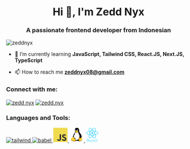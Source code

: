 <h1 align="center">Hi 👋, I'm Zedd Nyx</h1>
<h3 align="center">A passionate frontend developer from Indonesian</h3>

<p align="left"> <img src="https://komarev.com/ghpvc/?username=zeddnyx&label=Profile%20views&color=0e75b6&style=flat" alt="zeddnyx" /> </p>

- 🌱 I’m currently learning **JavaScript, Tailwind CSS, React.JS, Next.JS, TypeScript**

- 📫 How to reach me **zeddnyx08@gmail.com**

<h3 align="left">Connect with me:</h3>
<p align="left">
  <a href="https://fb.com/zeyn.id.1257" target="blank"><img align="center" src="https://raw.githubusercontent.com/rahuldkjain/github-profile-readme-generator/master/src/images/icons/Social/facebook.svg" alt="zedd nyx" height="30" width="40" /></a>
  <a href="https://instagram.com/zedd.nyx" target="blank"><img align="center" src="https://raw.githubusercontent.com/rahuldkjain/github-profile-readme-generator/master/src/images/icons/Social/instagram.svg" alt="zedd.nyx" height="30" width="40" /></a>
</p>

<h3 align="left">Languages and Tools:</h3>
<p align="left">
  <a href="https://tailwindcss.com/" target="_blank" rel="noreferrer"> <img src="https://www.vectorlogo.zone/logos/tailwindcss/tailwindcss-icon.svg" alt="tailwind" width="40" height="40"/> </a> 
  <a href="https://babeljs.io/" target="_blank" rel="noreferrer"> <img src="https://www.vectorlogo.zone/logos/babeljs/babeljs-icon.svg" alt="babel" width="40" height="40"/> </a> 
  <a href="https://developer.mozilla.org/en-US/docs/Web/JavaScript" target="_blank" rel="noreferrer"> <img src="https://raw.githubusercontent.com/devicons/devicon/master/icons/javascript/javascript-original.svg" alt="javascript" width="40" height="40"/> </a>
  <a href="https://www.linux.org/" target="_blank" rel="noreferrer"> <img src="https://raw.githubusercontent.com/devicons/devicon/master/icons/linux/linux-original.svg" alt="linux" width="40" height="40"/> </a> 
  <a href="https://reactjs.org/" target="_blank" rel="noreferrer"> <img src="https://raw.githubusercontent.com/devicons/devicon/master/icons/react/react-original-wordmark.svg" alt="react" width="40" height="40"/> </a> 
</p>
